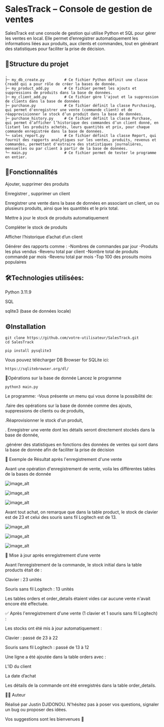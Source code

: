# SalesTrack – Console de gestion de ventes

SalesTrack est une console de gestion qui utilise  Python et SQL pour gérer les ventes en local. Elle permet d’enregistrer automatiquement les informations liées aux produits, aux clients et commandes, tout en générant des statistiques pour faciliter la prise de décision.



## 📂Structure du projet
``` SalesTrack/
.
├─ my_db_create.py         # Ce fichier Python définit une classe Creadd qui a pour rôle de créer la bases de donnée.
├─ my_product_add.py       # Ce fichier permet les ajouts et suppressions de produits dans la base de données.
├─ my_client_add.py        # Ce fichier gère l'ajout et la suppression de clients dans la base de données
├─ purchase.py             # Ce fichier définit la classe Purchasing, qui permet d'enregistrer une vente (commande client) et de réapprovisionner le stock d’un produit dans la base de données.
├─ purchase_history.py     # Ce fichier définit la classe Purchase, qui permet d’afficher l’historique des commandes d’un client donné, en listant les produits achetés, leurs quantités et prix, pour chaque commande enregistrée dans la base de données.
└─ sales_report.py         # Ce fichier définit la classe Report, qui fournit des rapports analytiques sur les ventes, produits, revenus et commandes, permettant d'extraire des statistiques journalières, mensuelles ou par client à partir de la base de données.
└─ main.py                 # Ce fichier permet de tester le programme en entier.
```


## 🚀Fonctionnalités

Ajouter, supprimer des produits

Enregistrer , supprimer un client

Enregistrer une vente dans la base de données en associant un client, un ou plusieurs produits, ainsi que les quantités et le prix total.

Mettre à jour le stock de produits automatiquement

Compléter le stock de produits 

Afficher l’historique d’achat d’un client

Générer des rapports comme :
  -Nombres de commandes par jour
  -Produits les plus vendus
  -Revenu total par client
  -Nombre total de produits commandé par mois
  -Revenu total par mois
  -Top 100 des prosuits  moins populaires


## 🛠️Technologies utilisées:
  Python 3.11.9
  
  SQL
  
  sqlite3 (base de données locale)


## ⚙️Installation
  ```
git clone https://github.com/votre-utilisateur/SalesTrack.git
cd SalesTrack
```
```
pip install pysqlite3
```
Vous pouvez télécharger DB Browser for SQLite ici:
```
https://sqlitebrowser.org/dl/
```


🧠Opérations sur la base de donnée
Lancez le programme
```
python3 main.py
```
Le programme:
 -Vous présente un menu qui vous donne la possibilité de:

  .faire des opérations sur la base de donnée comme des ajouts, suppressions de clients ou de produits,

  .Réaprovisionner le stock d'un produit,

  . Enregistrer une vente dont les détails seront directement stockés dans la base de donnée,

  .générer des statistiques en fonctions des données de ventes qui sont dans la base de donnée afin de faciliter la prise de décision


🧪 Exemple de Résultat après l'enregistrement d'une vente

Avant une opération d'enregistrement de vente, voila les différentes tables de la bases de donnée

![image_alt](https://github.com/dj536/SalesTrack/blob/master/images/product.png?raw=true)

![image_alt](https://github.com/dj536/SalesTrack/blob/master/images/order.png?raw=true)

![image_alt](https://github.com/dj536/SalesTrack/blob/master/images/order_detail.png?raw=true)

Avant tout achat, on remarque que dans la table product, le stock de clavier est de 23 et celui des souris sans fil Logitech est de 13.


![image_alt](https://github.com/dj536/SalesTrack/blob/master/images/new_product.png?raw=true)

![image_alt](https://github.com/dj536/SalesTrack/blob/master/images/ordersss.png?raw=true)

![image_alt](https://github.com/dj536/SalesTrack/blob/master/images/o_details.png?raw=true)



🔄 Mise à jour après enregistrement d’une vente

Avant l’enregistrement de la commande, le stock initial dans la table products était de :

Clavier : 23 unités

Souris sans fil Logitech : 13 unités

Les tables orders et order_details étaient vides car aucune vente n'avait encore été effectuée.

✅ Après l'enregistrement d'une vente (1 clavier et 1 souris sans fil Logitech) :

Les stocks ont été mis à jour automatiquement :

Clavier : passé de 23 à 22

Souris sans fil Logitech : passé de 13 à 12

Une ligne a été ajoutée dans la table orders avec :

L’ID du client

La date d’achat

Les détails de la commande ont été enregistrés dans la table order_details.



👨‍💻 Auteur

Réalisé par Justin DJIDONOU. N'hésitez pas à poser vos questions, signaler un bug ou proposer des idées.

Vos suggestions sont les bienvenues 🙂







  


